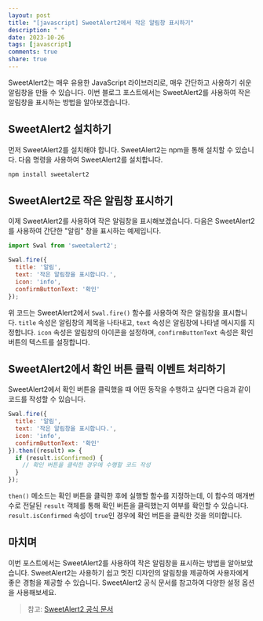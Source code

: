 ```yaml
---
layout: post
title: "[javascript] SweetAlert2에서 작은 알림창 표시하기"
description: " "
date: 2023-10-26
tags: [javascript]
comments: true
share: true
---
```


SweetAlert2는 매우 유용한 JavaScript 라이브러리로, 매우 간단하고 사용하기 쉬운 알림창을 만들 수 있습니다. 이번 블로그 포스트에서는 SweetAlert2를 사용하여 작은 알림창을 표시하는 방법을 알아보겠습니다.

## SweetAlert2 설치하기

먼저 SweetAlert2를 설치해야 합니다. SweetAlert2는 npm을 통해 설치할 수 있습니다. 다음 명령을 사용하여 SweetAlert2를 설치합니다.

```javascript
npm install sweetalert2
```

## SweetAlert2로 작은 알림창 표시하기

이제 SweetAlert2를 사용하여 작은 알림창을 표시해보겠습니다. 다음은 SweetAlert2를 사용하여 간단한 "알림" 창을 표시하는 예제입니다.

```javascript
import Swal from 'sweetalert2';

Swal.fire({
  title: '알림',
  text: '작은 알림창을 표시합니다.',
  icon: 'info',
  confirmButtonText: '확인'
});
```

위 코드는 SweetAlert2에서 `Swal.fire()` 함수를 사용하여 작은 알림창을 표시합니다. `title` 속성은 알림창의 제목을 나타내고, `text` 속성은 알림창에 나타낼 메시지를 지정합니다. `icon` 속성은 알림창의 아이콘을 설정하며, `confirmButtonText` 속성은 확인 버튼의 텍스트를 설정합니다.

## SweetAlert2에서 확인 버튼 클릭 이벤트 처리하기

SweetAlert2에서 확인 버튼을 클릭했을 때 어떤 동작을 수행하고 싶다면 다음과 같이 코드를 작성할 수 있습니다.

```javascript
Swal.fire({
  title: '알림',
  text: '작은 알림창을 표시합니다.',
  icon: 'info',
  confirmButtonText: '확인'
}).then((result) => {
  if (result.isConfirmed) {
    // 확인 버튼을 클릭한 경우에 수행할 코드 작성
  }
});
```

`then()` 메소드는 확인 버튼을 클릭한 후에 실행할 함수를 지정하는데, 이 함수의 매개변수로 전달된 `result` 객체를 통해 확인 버튼을 클릭했는지 여부를 확인할 수 있습니다. `result.isConfirmed` 속성이 `true`인 경우에 확인 버튼을 클릭한 것을 의미합니다.

## 마치며

이번 포스트에서는 SweetAlert2를 사용하여 작은 알림창을 표시하는 방법을 알아보았습니다. SweetAlert2는 사용하기 쉽고 멋진 디자인의 알림창을 제공하여 사용자에게 좋은 경험을 제공할 수 있습니다. SweetAlert2 공식 문서를 참고하여 다양한 설정 옵션을 사용해보세요.

> 참고: [SweetAlert2 공식 문서](https://sweetalert2.github.io/)